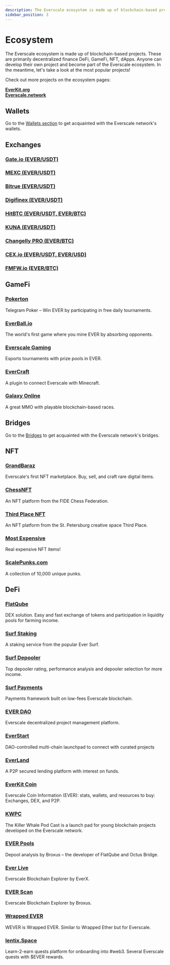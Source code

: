 ```yaml
---
description: The Everscale ecosystem is made up of blockchain-based projects
sidebar_position: 3
---
```


# Ecosystem

The Everscale ecosystem is made up of blockchain-based projects. These are primarily decentralized finance DeFi, GameFi, NFT, dApps. Anyone can develop their own project and become part of the Everscale ecosystem.
In the meantime, let's take a look at the most popular projects!

Check out more projects on the ecosystem pages:  

**[EverKit.org](https://everkit.org/en/newcomers?page=ecoprojects)**    
**[Everscale.network](https://everscale.network/ecosystem)**

## Wallets

Go to the [Wallets section](wallets.md) to get acquainted with the Everscale network's wallets.

## Exchanges 

### [Gate.io (EVER/USDT)](https://gate.io/trade/EVER_USDT)

### [MEXC (EVER/USDT)](https://www.mexc.com/exchange/EVER_USDT)

### [Bitrue (EVER/USDT)](https://www.coingecko.com/en/exchanges/bitrue)

### [Digifinex (EVER/USDT)](https://www.digifinex.com/en-ww/trade/USDT/EVER)

### [HitBTC (EVER/USDT, EVER/BTC)](https://hitbtc.com/TON-to-USDT)

### [KUNA (EVER/USDT)](https://kuna.io/markets/everusdt)

### [Changelly PRO (EVER/BTC)](https://pro.changelly.com/)

### [CEX.io (EVER/USDT, EVER/USD)](https://cex.io/)

### [FMFW.io (EVER/BTC)](https://fmfw.io/EVER-to-BTC)

## GameFi

### [Pokerton](https://pokerton.io/)

Telegram Poker – Win EVER by participating in free daily tournaments.

### [EverBall.io](https://everball.io/)

The world's first game where you mine EVER by absorbing opponents.

### [Everscale Gaming](https://everscale.gg/tournaments)

Esports tournaments with prize pools in EVER.

### [EverCraft](https://github.com/vp-mazekine/EverCraft)

A plugin to connect Everscale with Minecraft.

### [Galaxy Online](https://galaxyonline.io/)

A great MMO with playable blockchain-based races.

## Bridges

Go to the [Bridges](bridges.md) to get acquainted with the Everscale network's bridges.

## NFT

### [GrandBaraz](https://grandbazar.io/)

Everscale's first NFT marketplace. Buy, sell, and craft rare digital items.

### [ChessNFT](https://chessnft.com/)

An NFT platform from the FIDE Chess Federation.

### [Third Place NFT](https://nft.third.place/) 

An NFT platform from the St. Petersburg creative space Third Place.

### [Most Expensive](https://mostexpensive.io/)

Real expensive NFT items!

### [ScalePunks.com](https://scalepunks.com/)

A collection of 10,000 unique punks.

## DeFi

### [FlatQube](https://flatqube.io/)

DEX solution. Easy and fast exchange of tokens and participation in liquidity pools for farming income.

### [Surf Staking](https://ever.surf/staking/)

A staking service from the popular Ever Surf.

### [Surf Depooler](https://ever.surf/depooler/)

Top depooler rating, performance analysis and depooler selection for more income.

### [Surf Payments](https://payments.surf/)

Payments framework built on low-fees  Everscale blockchain.

### [EVER DAO](https://everdao.net/)

Everscale decentralized project management platform.

### [EverStart](https://everstart.io/)

DAO-controlled multi-chain launchpad to connect with curated projects

### [EverLand](https://everlend.app/)

A P2P secured lending platform with interest on funds.

### [EverKit Coin](https://everkit.org/coin)

Everscale Coin Information (EVER): stats, wallets, and resources to buy: Exchanges, DEX, and P2P.

### [KWPC](https://kwpc.show/)

The Killer Whale Pod Cast is a launch pad for young blockchain projects developed on the Everscale network.

### [EVER Pools](https://everpools.io/)

Depool analysis by Broxus – the developer of FlatQube and Octus Bridge.

### [Ever Live](https://ever.live/)

Everscale Blockchain Explorer by EverX.

### [EVER Scan](https://tonscan.io/)

Everscale Blockchain Explorer by Broxus.

### [Wrapped EVER](https://wrappedever.io/)

WEVER is Wrapped EVER. Similar to Wrapped Ether but for Everscale.

### [Ientix.Space](https://identix.space/)

Learn-2-earn quests platform for onboarding into #web3. Several Everscale quests with $EVER rewards.
